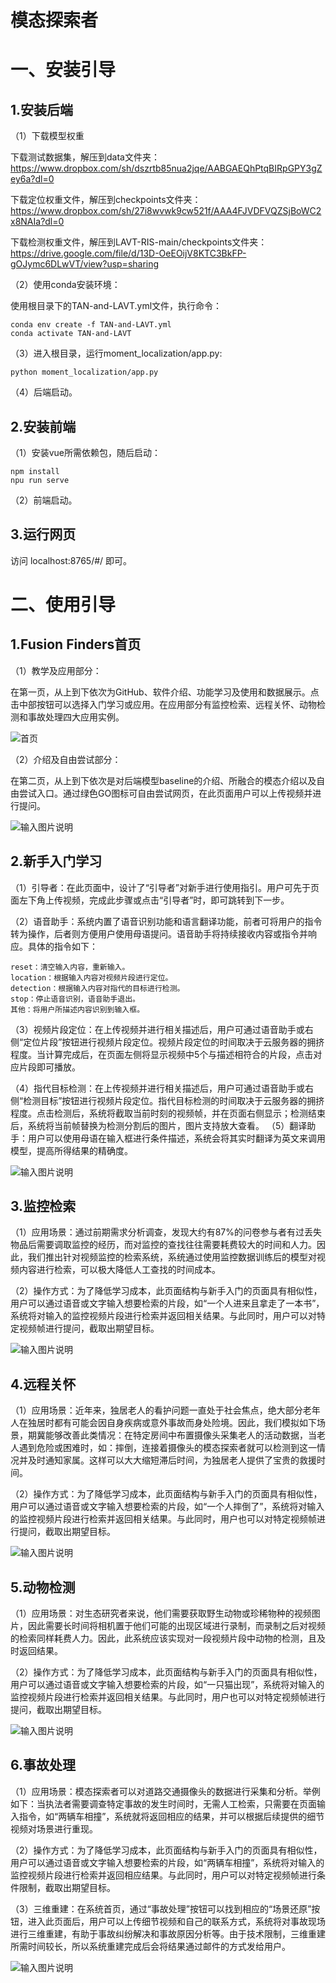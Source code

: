 # 模态探索者

# 一、安装引导

## 1.安装后端

（1）下载模型权重
    
下载测试数据集，解压到data文件夹：https://www.dropbox.com/sh/dszrtb85nua2jqe/AABGAEQhPtqBIRpGPY3gZey6a?dl=0

下载定位权重文件，解压到checkpoints文件夹：https://www.dropbox.com/sh/27i8wvwk9cw521f/AAA4FJVDFVQZSjBoWC2x8NAIa?dl=0

下载检测权重文件，解压到LAVT-RIS-main/checkpoints文件夹：https://drive.google.com/file/d/13D-OeEOijV8KTC3BkFP-gOJymc6DLwVT/view?usp=sharing

（2）使用conda安装环境：

使用根目录下的TAN-and-LAVT.yml文件，执行命令：
    
    conda env create -f TAN-and-LAVT.yml
    conda activate TAN-and-LAVT

（3）进入根目录，运行moment_localization/app.py:

    python moment_localization/app.py

（4）后端启动。

## 2.安装前端

（1）安装vue所需依赖包，随后启动：

    npm install
    npu run serve

（2）前端启动。

## 3.运行网页

访问 localhost:8765/#/ 即可。

# 二、使用引导

## 1.Fusion Finders首页

（1）教学及应用部分：

在第一页，从上到下依次为GitHub、软件介绍、功能学习及使用和数据展示。点击中部按钮可以选择入门学习或应用。在应用部分有监控检索、远程关怀、动物检测和事故处理四大应用实例。

![首页](img/FirstPage.png)

（2）介绍及自由尝试部分：

在第二页，从上到下依次是对后端模型baseline的介绍、所融合的模态介绍以及自由尝试入口。通过绿色GO图标可自由尝试网页，在此页面用户可以上传视频并进行提问。

![输入图片说明](img/FirstPage2.png)

## 2.新手入门学习

（1）引导者：在此页面中，设计了“引导者”对新手进行使用指引。用户可先于页面左下角上传视频，完成此步骤或点击“引导者”时，即可跳转到下一步。

（2）语音助手：系统内置了语音识别功能和语言翻译功能，前者可将用户的指令转为操作，后者则方便用户使用母语提问。语音助手将持续接收内容或指令并响应。具体的指令如下：
    
    reset：清空输入内容，重新输入。
    location：根据输入内容对视频片段进行定位。
    detection：根据输入内容对指代的目标进行检测。
    stop：停止语音识别，语音助手退出。
    其他：将用户所描述内容识别到输入框。

（3）视频片段定位：在上传视频并进行相关描述后，用户可通过语音助手或右侧“定位片段”按钮进行视频片段定位。视频片段定位的时间取决于云服务器的拥挤程度。当计算完成后，在页面左侧将显示视频中5个与描述相符合的片段，点击对应片段即可播放。

（4）指代目标检测：在上传视频并进行相关描述后，用户可通过语音助手或右侧“检测目标”按钮进行视频片段定位。指代目标检测的时间取决于云服务器的拥挤程度。点击检测后，系统将截取当前时刻的视频帧，并在页面右侧显示；检测结束后，系统将当前帧替换为检测分割后的图片，图片支持放大查看。
（5）翻译助手：用户可以使用母语在输入框进行条件描述，系统会将其实时翻译为英文来调用模型，提高所得结果的精确度。

![输入图片说明](img/aDemoPage.png)

## 3.监控检索

（1）应用场景：通过前期需求分析调查，发现大约有87%的问卷参与者有过丢失物品后需要调取监控的经历，而对监控的查找往往需要耗费较大的时间和人力。因此，我们推出针对视频监控的检索系统，系统通过使用监控数据训练后的模型对视频内容进行检索，可以极大降低人工查找的时间成本。

（2）操作方式：为了降低学习成本，此页面结构与新手入门的页面具有相似性，用户可以通过语音或文字输入想要检索的片段，如“一个人进来且拿走了一本书”，系统将对输入的监控视频片段进行检索并返回相关结果。与此同时，用户可以对特定视频帧进行提问，截取出期望目标。

![输入图片说明](img/jiankong.png)


## 4.远程关怀

（1）应用场景：近年来，独居老人的看护问题一直处于社会焦点，绝大部分老年人在独居时都有可能会因自身疾病或意外事故而身处险境。因此，我们模拟如下场景，期冀能够改善此类情况：在特定房间中布置摄像头采集老人的活动数据，当老人遇到危险或困难时，如：摔倒，连接着摄像头的模态探索者就可以检测到这一情况并及时通知家属。这样可以大大缩短滞后时间，为独居老人提供了宝贵的救援时间。

（2）操作方式：为了降低学习成本，此页面结构与新手入门的页面具有相似性，用户可以通过语音或文字输入想要检索的片段，如“一个人摔倒了”，系统将对输入的监控视频片段进行检索并返回相关结果。与此同时，用户也可以对特定视频帧进行提问，截取出期望目标。

![输入图片说明](img/care.png)

## 5.动物检测

（1）应用场景：对生态研究者来说，他们需要获取野生动物或珍稀物种的视频图片，因此需要长时间将相机置于他们可能的出现区域进行录制，而录制之后对视频的检索同样耗费人力。因此，此系统应该实现对一段视频片段中动物的检测，且及时返回结果。

（2）操作方式：为了降低学习成本，此页面结构与新手入门的页面具有相似性，用户可以通过语音或文字输入想要检索的片段，如“一只猫出现”，系统将对输入的监控视频片段进行检索并返回相关结果。与此同时，用户也可以对特定视频帧进行提问，截取出期望目标。

![输入图片说明](img/animal.png)

## 6.事故处理

（1）应用场景：模态探索者可以对道路交通摄像头的数据进行采集和分析。举例如下：当执法者需要调查特定事故的发生时间时，无需人工检索，只需要在页面输入指令，如“两辆车相撞”，系统就将返回相应的结果，并可以根据后续提供的细节视频对场景进行重现。

（2）操作方式：为了降低学习成本，此页面结构与新手入门的页面具有相似性，用户可以通过语音或文字输入想要检索的片段，如“两辆车相撞”，系统将对输入的监控视频片段进行检索并返回相应结果。与此同时，用户可以对特定视频帧进行条件限制，截取出期望目标。

（3）三维重建：在系统首页，通过“事故处理”按钮可以找到相应的“场景还原”按钮，进入此页面后，用户可以上传细节视频和自己的联系方式，系统将对事故现场进行三维重建，有助于事故纠纷解决和事故原因分析等。由于技术限制，三维重建所需时间较长，所以系统重建完成后会将结果通过邮件的方式发给用户。

![输入图片说明](img/accident.png)